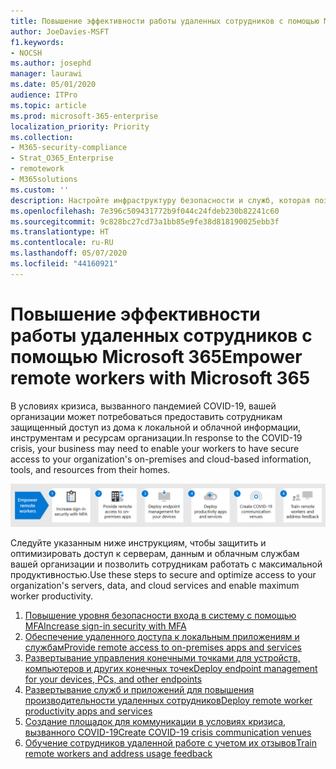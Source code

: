 ```yaml
---
title: Повышение эффективности работы удаленных сотрудников с помощью Microsoft 365
author: JoeDavies-MSFT
f1.keywords:
- NOCSH
ms.author: josephd
manager: laurawi
ms.date: 05/01/2020
audience: ITPro
ms.topic: article
ms.prod: microsoft-365-enterprise
localization_priority: Priority
ms.collection:
- M365-security-compliance
- Strat_O365_Enterprise
- remotework
- M365solutions
ms.custom: ''
description: Настройте инфраструктуру безопасности и служб, которая позволит вашим сотрудникам работать удаленно, где бы они ни находились и в любое время.
ms.openlocfilehash: 7e396c509431772b9f044c24fdeb230b82241c60
ms.sourcegitcommit: 9c828bc27cd73a1bb85e9fe38d818190025ebb3f
ms.translationtype: HT
ms.contentlocale: ru-RU
ms.lasthandoff: 05/07/2020
ms.locfileid: "44160921"
---
```

# <a name="empower-remote-workers-with-microsoft-365"></a><span data-ttu-id="0303b-103">Повышение эффективности работы удаленных сотрудников с помощью Microsoft 365</span><span class="sxs-lookup"><span data-stu-id="0303b-103">Empower remote workers with Microsoft 365</span></span>

<span data-ttu-id="0303b-104">В условиях кризиса, вызванного пандемией COVID-19, вашей организации может потребоваться предоставить сотрудникам защищенный доступ из дома к локальной и облачной информации, инструментам и ресурсам организации.</span><span class="sxs-lookup"><span data-stu-id="0303b-104">In response to the COVID-19 crisis, your business may need to enable your workers to have secure access to your organization's on-premises and cloud-based information, tools, and resources from their homes.</span></span> 

![Действия для повышения эффективности работы удаленных сотрудников с помощью Microsoft 365](../media/empower-people-to-work-remotely/remote-workers-step-grid.png)

<span data-ttu-id="0303b-106">Следуйте указанным ниже инструкциям, чтобы защитить и оптимизировать доступ к серверам, данным и облачным службам вашей организации и позволить сотрудникам работать с максимальной продуктивностью.</span><span class="sxs-lookup"><span data-stu-id="0303b-106">Use these steps to secure and optimize access to your organization's servers, data, and cloud services and enable maximum worker productivity.</span></span>

1. [<span data-ttu-id="0303b-107">Повышение уровня безопасности входа в систему с помощью MFA</span><span class="sxs-lookup"><span data-stu-id="0303b-107">Increase sign-in security with MFA</span></span>](empower-people-to-work-remotely-secure-sign-in.md)
2. [<span data-ttu-id="0303b-108">Обеспечение удаленного доступа к локальным приложениям и службам</span><span class="sxs-lookup"><span data-stu-id="0303b-108">Provide remote access to on-premises apps and services</span></span>](empower-people-to-work-remotely-remote-access.md)
3. [<span data-ttu-id="0303b-109">Развертывание управления конечными точками для устройств, компьютеров и других конечных точек</span><span class="sxs-lookup"><span data-stu-id="0303b-109">Deploy endpoint management for your devices, PCs, and other endpoints</span></span>](empower-people-to-work-remotely-manage-endpoints.md)
4. [<span data-ttu-id="0303b-110">Развертывание служб и приложений для повышения производительности удаленных сотрудников</span><span class="sxs-lookup"><span data-stu-id="0303b-110">Deploy remote worker productivity apps and services</span></span>](empower-people-to-work-remotely-teams-productivity-apps.md)
5. [<span data-ttu-id="0303b-111">Создание площадок для коммуникации в условиях кризиса, вызванного COVID-19</span><span class="sxs-lookup"><span data-stu-id="0303b-111">Create COVID-19 crisis communication venues</span></span>](empower-people-to-work-remotely-communication-venues.md)
6. [<span data-ttu-id="0303b-112">Обучение сотрудников удаленной работе с учетом их отзывов</span><span class="sxs-lookup"><span data-stu-id="0303b-112">Train remote workers and address usage feedback</span></span>](empower-people-to-work-remotely-train-monitor-usage.md)

